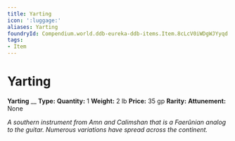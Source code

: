 ```yaml
---
title: Yarting
icon: ':luggage:'
aliases: Yarting
foundryId: Compendium.world.ddb-eureka-ddb-items.Item.8cLcV0iWDgWJYyqd
tags:
- Item
---
```


# Yarting

**Yarting**
__
**Type:** 
**Quantity:** 1
**Weight:** 2 lb
**Price:** 35 gp
**Rarity:** 
**Attunement:** None

*A southern instrument from Amn and Calimshan that is a Faerûnian analog to the guitar. Numerous variations have spread across the continent.*